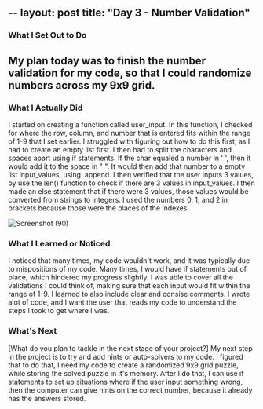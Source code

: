 --
layout: post
title: "Day 3 - Number Validation"
---

### What I Set Out to Do
My plan today was to finish the number validation for my code, so that I could randomize numbers across my 9x9 grid.
---

### What I Actually Did
I started on creating a function called user_input. In this function, I checked for where the row, column, and number that is entered
fits within the range of 1-9 that I set earlier. I struggled with figuring out how to do this first, as I had to create an empty list first. I then
had to split the characters and spaces apart using if statements. If the char equaled a number in ' ', then it would add it to the space in " ". It would then add that number
to a empty list input_values, using .append. I then verified that the user inputs 3 values, by use the len() function to check if there are 3 values in input_values. I then made an else statement
that if there were 3 values, those values would be converted from strings to integers. I used the numbers 0, 1, and 2 in brackets because those were the places of the indexes.

![Screenshot (90)](https://github.com/user-attachments/assets/8ecbee92-d9a9-48ff-addb-070893dd4f64)



### What I Learned or Noticed

I noticed that many times, my code wouldn't work, and it was typically due to mispositions of my code. Many times, I would have if statements out of place, which hindered my progress
slightly. I was able to cover all the validations I could think of, making sure that each input would fit within the range of 1-9.
I learned to also include clear and consise comments. I wrote alot of code, and I want the user that reads my code to understand the steps I took to get where I was.


### What's Next

[What do you plan to tackle in the next stage of your project?]
My next step in the project is to try and add hints or auto-solvers to my code. I figured that to do that, I need my code to create a randomized 9x9 grid puzzle, while
storing the solved puzzle in it's memory. After I do that, I can use if statements to set up situations where if the user input something wrong, then the computer can give hints on the correct number, 
because it already has the answers stored.
